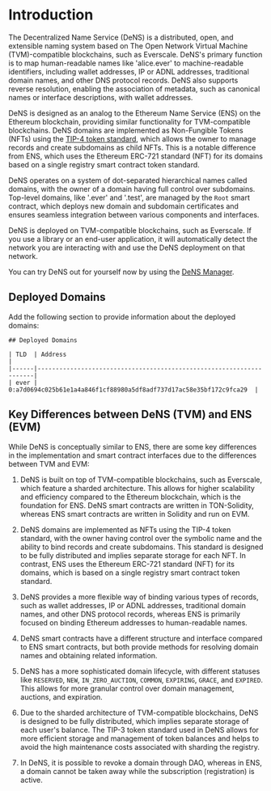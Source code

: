 # Introduction

The Decentralized Name Service (DeNS) is a distributed, open, and extensible naming system based on The Open Network Virtual Machine (TVM)-compatible blockchains, such as Everscale. DeNS's primary function is to map human-readable names like 'alice.ever' to machine-readable identifiers, including wallet addresses, IP or ADNL addresses, traditional domain names, and other DNS protocol records. DeNS also supports reverse resolution, enabling the association of metadata, such as canonical names or interface descriptions, with wallet addresses.

DeNS is designed as an analog to the Ethereum Name Service (ENS) on the Ethereum blockchain, providing similar functionality for TVM-compatible blockchains. DeNS domains are implemented as Non-Fungible Tokens (NFTs) using the [TIP-4 token standard](https://docs.everscale.network/standard/TIP-4), which allows the owner to manage records and create subdomains as child NFTs. This is a notable difference from ENS, which uses the Ethereum ERC-721 standard (NFT) for its domains based on a single registry smart contract token standard.

DeNS operates on a system of dot-separated hierarchical names called domains, with the owner of a domain having full control over subdomains. Top-level domains, like '.ever' and '.test', are managed by the `Root` smart contract, which deploys new domain and subdomain certificates and ensures seamless integration between various components and interfaces.

DeNS is deployed on TVM-compatible blockchains, such as Everscale. If you use a library or an end-user application, it will automatically detect the network you are interacting with and use the DeNS deployment on that network.

You can try DeNS out for yourself now by using the [DeNS Manager](https://evername.io/).

## Deployed Domains

Add the following section to provide information about the deployed domains:

```
## Deployed Domains

| TLD  | Address                                                             |
|------|---------------------------------------------------------------------|
| ever | 0:a7d0694c025b61e1a4a846f1cf88980a5df8adf737d17ac58e35bf172c9fca29  |
```

## Key Differences between DeNS (TVM) and ENS (EVM)

While DeNS is conceptually similar to ENS, there are some key differences in the implementation and smart contract interfaces due to the differences between TVM and EVM:

1. DeNS is built on top of TVM-compatible blockchains, such as Everscale, which feature a sharded architecture. This allows for higher scalability and efficiency compared to the Ethereum blockchain, which is the foundation for ENS. DeNS smart contracts are written in TON-Solidity, whereas ENS smart contracts are written in Solidity and run on EVM.

2. DeNS domains are implemented as NFTs using the TIP-4 token standard, with the owner having control over the symbolic name and the ability to bind records and create subdomains. This standard is designed to be fully distributed and implies separate storage for each NFT. In contrast, ENS uses the Ethereum ERC-721 standard (NFT) for its domains, which is based on a single registry smart contract token standard.

3. DeNS provides a more flexible way of binding various types of records, such as wallet addresses, IP or ADNL addresses, traditional domain names, and other DNS protocol records, whereas ENS is primarily focused on binding Ethereum addresses to human-readable names.

4. DeNS smart contracts have a different structure and interface compared to ENS smart contracts, but both provide methods for resolving domain names and obtaining related information.

5. DeNS has a more sophisticated domain lifecycle, with different statuses like `RESERVED`, `NEW`, `IN_ZERO_AUCTION`, `COMMON`, `EXPIRING`, `GRACE`, and `EXPIRED`. This allows for more granular control over domain management, auctions, and expiration.

6. Due to the sharded architecture of TVM-compatible blockchains, DeNS is designed to be fully distributed, which implies separate storage of each user's balance. The TIP-3 token standard used in DeNS allows for more efficient storage and management of token balances and helps to avoid the high maintenance costs associated with sharding the registry.

7. In DeNS, it is possible to revoke a domain through DAO, whereas in ENS, a domain cannot be taken away while the subscription (registration) is active.
